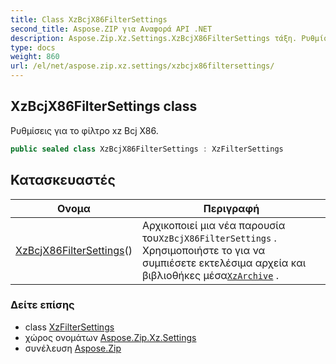 ```yaml
---
title: Class XzBcjX86FilterSettings
second_title: Aspose.ZIP για Αναφορά API .NET
description: Aspose.Zip.Xz.Settings.XzBcjX86FilterSettings τάξη. Ρυθμίσεις για το φίλτρο xz Bcj X86.
type: docs
weight: 860
url: /el/net/aspose.zip.xz.settings/xzbcjx86filtersettings/
---
```

## XzBcjX86FilterSettings class

Ρυθμίσεις για το φίλτρο xz Bcj X86.

```csharp
public sealed class XzBcjX86FilterSettings : XzFilterSettings
```

## Κατασκευαστές

| Ονομα | Περιγραφή |
| --- | --- |
| [XzBcjX86FilterSettings](xzbcjx86filtersettings/)() | Αρχικοποιεί μια νέα παρουσία του`XzBcjX86FilterSettings` . Χρησιμοποιήστε το για να συμπιέσετε εκτελέσιμα αρχεία και βιβλιοθήκες μέσα[`XzArchive`](../../aspose.zip.xz/xzarchive/) . |

### Δείτε επίσης

* class [XzFilterSettings](../xzfiltersettings/)
* χώρος ονομάτων [Aspose.Zip.Xz.Settings](../../aspose.zip.xz.settings/)
* συνέλευση [Aspose.Zip](../../)



